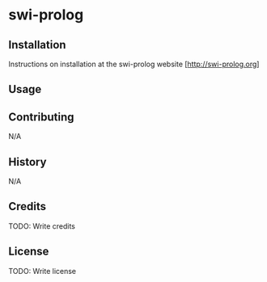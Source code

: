 # swi-prolog


## Installation

Instructions on installation at the swi-prolog website [http://swi-prolog.org]

## Usage



## Contributing

N/A

## History

N/A

## Credits

TODO: Write credits

## License

TODO: Write license
